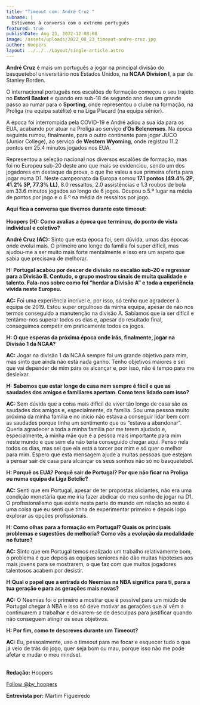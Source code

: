 ```yaml
---
title: "Timeout com: André Cruz "
subname: |
  Estivemos à conversa com o extremo português
featured: true
publishDate: Aug 23, 2022-12:08:68
image: /assets/uploads/2022_08_23_timeout-andre-cruz.jpg
author: Hoopers
layout: ../../../Layout/single-article.astro
---
```

**André Cruz** é mais um português a jogar na principal divisão do basquetebol universitário nos Estados Unidos, na **NCAA Division I**, a par de Stanley Borden. 

O internacional português nos escalões de formação começou o seu trajeto no **Estoril Basket** e quando era sub-18 de segundo ano deu um grande passo ao rumar para o **Sporting**, onde representou o clube na formação, na Proliga (na equipa satélite) e na Liga Placard (na equipa sénior).

A época foi interrompida pela COVID-19 e André adiou a sua ida para os EUA, acabando por atuar na Proliga ao serviço **d’Os Belenenses**. Na época seguinte rumou, finalmente, para o outro continente para jogar JUCO (Junior College), ao serviço de **Western Wyoming**, onde registou 11.2 pontos em 25.4 minutos jogados nos EUA.

Representou a seleção nacional nos diversos escalões de formação, mas foi no Europeu sub-20 deste ano que mais se evidenciou, sendo um dos jogadores em destaque da prova, o que lhe valeu a sua primeira oferta para jogar numa D1. Neste campeonato da Europa somou **17.1 pontos (49.4% 2P, 41.2% 3P, 77.3% LL)**, 8.0 ressaltos, 2.0 assistências e 1.3 roubos de bola em 33.6 minutos jogados ao longo de 6 jogos. Ocupou o 5.º lugar na média de pontos por jogo e o 8.º na média de ressaltos por jogo. 

**Aqui fica a conversa que tivemos durante este timeout:**\
\
**Hoopers (H):** **Como avalias a época que terminou, do ponto de vista individual e coletivo?**  

**André Cruz (AC):** Sinto que esta época foi, sem dúvida, umas das épocas onde evolui mais. O primeiro ano longe da família foi super difícil, mas ajudou-me a ser muito mais forte mentalmente e isso era um aspeto que sabia que precisava de melhorar.

**H:** **Portugal acabou por descer de divisão no escalão sub-20 e regressar para a Divisão B. Contudo, o grupo mostrou sinais de muita qualidade e talento. Fala-nos sobre como foi “herdar a Divisão A” e toda a experiência vivida neste Europeu.**

**AC:** Foi uma experiência incrível e, por isso, só tenho que agradecer à equipa de 2019. Estou super orgulhoso da minha equipa, apesar de não nos termos conseguido a manutenção na divisão A. Sabíamos que ia ser difícil e tentámo-nos superar todos os dias e, apesar do resultado final, conseguimos competir em praticamente todos os jogos.

**H:** **O que esperas da próxima época onde irás, finalmente, jogar na Divisão 1 da NCAA?** 

**AC:** Jogar na divisão 1 da NCAA sempre foi um grande objetivo para mim, mas sinto que ainda não está nada ganho. Tenho objetivos maiores e sei que vai depender de mim para os alcançar e, por isso, não é tempo para me desleixar.

**H:** **Sabemos que estar longe de casa nem sempre é fácil e que as saudades dos amigos e familiares apertam. Como tens lidado com isso?**

**AC:** Sem dúvida que a coisa mais difícil de viver tão longe de casa são as saudades dos amigos e, especialmente, da família. Sou uma pessoa muito próxima da minha família e no início não estava a conseguir lidar bem com as saudades porque tinha um sentimento que os “estava a abandonar”. Queria agradecer a toda a minha família por me terem ajudado e, especialmente, à minha mãe que é a pessoa mais importante para mim neste mundo e que sem ela não teria conseguido chegar aqui. Penso nela todos os dias, mas sei que ela está a torcer por mim e só quer o melhor para mim. Espero que esta mensagem ajude a muitas pessoas que estejam a pensar sair de casa para alcançar os seus sonhos não só no basquetebol.

**H: Porquê os EUA? Porquê sair de Portugal? Por que não ficar na Proliga ou numa equipa da Liga Betclic?** 

**AC:** Senti que em Portugal, apesar de ter propostas aliciantes, não era uma condição monetária que me iria fazer abdicar do meu sonho de jogar na D1. O profissionalismo que existe nesta parte do mundo em relação ao resto é uma coisa que eu senti que tinha de experimentar primeiro e depois logo explorar as opções profissionais.

**H: Como olhas para a formação em Portugal? Quais os principais problemas e sugestões de melhoria? Como vês a evolução da modalidade no futuro?** 

**AC:** Sinto que em Portugal temos realizado um trabalho relativamente bom, o problema é que depois as equipas seniores não dão muitas hipóteses aos mais jovens para se mostrarem, o que faz com que muitos jogadores talentosos acabem por desistir.

**H:Qual o papel que a entrada do Neemias na NBA significa para ti, para a tua geração e para as gerações mais novas?**

**AC:** O Neemias foi o primeiro a mostrar que é possível para um miúdo de Portugal chegar à NBA e isso só deve motivar as gerações que aí vêm a continuarem a trabalhar e deixarem-se de desculpas para justificar quando não conseguem atingir os seus objetivos.

**H: Por fim, como te descreves durante um Timeout?**

**AC:** Eu, pessoalmente, uso o timeout para me focar e esquecer tudo o que já veio de trás do jogo, quer seja bom ou mau, porque isso não me pode afetar e mudar o meu mindset.

**\
Redação:** Hoopers



<a href="https://twitter.com/by_hoopers?ref_src=twsrc%5Etfw" class="twitter-follow-button" data-show-count="false">Follow @by_hoopers</a><script async src="https://platform.twitter.com/widgets.js" charset="utf-8"></script>

**Entrevista por:** Martim Figueiredo